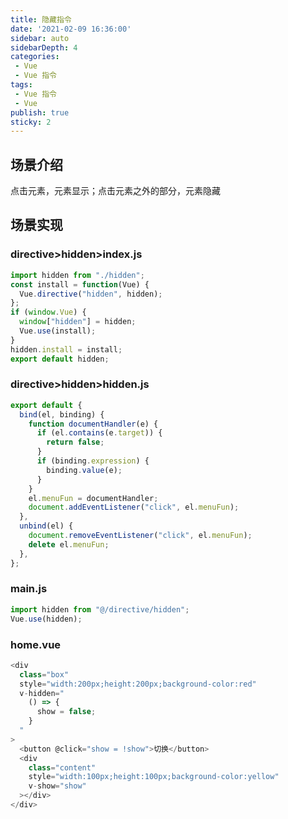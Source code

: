 ```yaml
---
title: 隐藏指令
date: '2021-02-09 16:36:00'
sidebar: auto
sidebarDepth: 4
categories:
 - Vue
 - Vue 指令
tags:
 - Vue 指令
 - Vue
publish: true
sticky: 2
---
```


## 场景介绍

点击元素，元素显示；点击元素之外的部分，元素隐藏

## 场景实现

### directive>hidden>index.js
``` js
import hidden from "./hidden";
const install = function(Vue) {
  Vue.directive("hidden", hidden);
};
if (window.Vue) {
  window["hidden"] = hidden;
  Vue.use(install);
}
hidden.install = install;
export default hidden;  
```

### directive>hidden>hidden.js
``` js
export default {
  bind(el, binding) {
    function documentHandler(e) {
      if (el.contains(e.target)) {
        return false;
      }
      if (binding.expression) {
        binding.value(e);
      }
    }
    el.menuFun = documentHandler;
    document.addEventListener("click", el.menuFun);
  },
  unbind(el) {
    document.removeEventListener("click", el.menuFun);
    delete el.menuFun;
  },
};
```

### main.js
``` js
import hidden from "@/directive/hidden";
Vue.use(hidden);
```

### home.vue
``` js
<div
  class="box"
  style="width:200px;height:200px;background-color:red"
  v-hidden="
    () => {
      show = false;
    }
  "
>
  <button @click="show = !show">切换</button>
  <div
    class="content"
    style="width:100px;height:100px;background-color:yellow"
    v-show="show"
  ></div>
</div>
```
